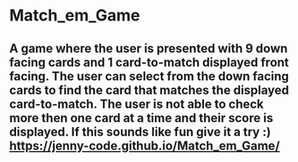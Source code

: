 # Match_em_Game
## A game where the user is presented with 9 down facing cards and 1 card-to-match displayed front facing. The user can select from the down facing cards to find the card that matches the displayed card-to-match. The user is not able to check more then one card at a time and their score is displayed. If this sounds like fun give it a try :) https://jenny-code.github.io/Match_em_Game/

